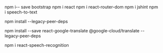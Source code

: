 npm i-- save bootstrap
npm i react
npm i react-router-dom
npm i jshint
npm i speech-to-text

npm install --legacy-peer-deps

npm install --save react-google-translate @google-cloud/translate --legacy-peer-deps

npm i react-speech-recognition